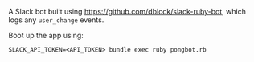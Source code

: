 A Slack bot built using https://github.com/dblock/slack-ruby-bot, which logs any
`user_change` events.

Boot up the app using:

```
SLACK_API_TOKEN=<API_TOKEN> bundle exec ruby pongbot.rb
```
